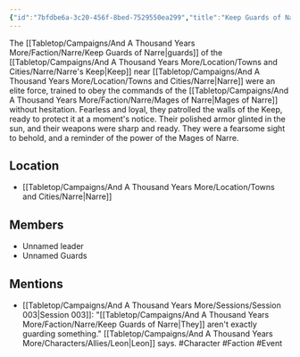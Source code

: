 ```yaml
---
{"id":"7bfdbe6a-3c20-456f-8bed-7529550ea299","title":"Keep Guards of Narre","description":"The guards of the Keep near Narre were an elite force, trained to obey the commands of the Mages of Narre without hesitation.","publish":true,"date_created":"Saturday, March 18th 2023, 10:54:20 pm","date_modified":"Saturday, April 13th 2024, 11:44:56 pm","cssclasses":["mado-heading"],"path":"Tabletop/Campaigns/And A Thousand Years More/Faction/Narre/Keep Guards of Narre.md","permalink":"/tabletop/campaigns/and-a-thousand-years-more/faction/narre/keep-guards-of-narre/","PassFrontmatter":true}
---
```



The [[Tabletop/Campaigns/And A Thousand Years More/Faction/Narre/Keep Guards of Narre\|guards]] of the [[Tabletop/Campaigns/And A Thousand Years More/Location/Towns and Cities/Narre/Narre's Keep\|Keep]] near [[Tabletop/Campaigns/And A Thousand Years More/Location/Towns and Cities/Narre\|Narre]] were an elite force, trained to obey the commands of the [[Tabletop/Campaigns/And A Thousand Years More/Faction/Narre/Mages of Narre\|Mages of Narre]] without hesitation. Fearless and loyal, they patrolled the walls of the Keep, ready to protect it at a moment's notice. Their polished armor glinted in the sun, and their weapons were sharp and ready. They were a fearsome sight to behold, and a reminder of the power of the Mages of Narre.

## Location

- [[Tabletop/Campaigns/And A Thousand Years More/Location/Towns and Cities/Narre\|Narre]]

## Members

- Unnamed leader
- Unnamed Guards

## Mentions

- [[Tabletop/Campaigns/And A Thousand Years More/Sessions/Session 003\|Session 003]]: "[[Tabletop/Campaigns/And A Thousand Years More/Faction/Narre/Keep Guards of Narre\|They]] aren't exactly guarding something." [[Tabletop/Campaigns/And A Thousand Years More/Characters/Allies/Leon\|Leon]] says. #Character #Faction #Event

